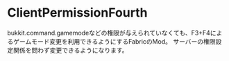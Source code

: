 # ClientPermissionFourth
bukkit.command.gamemodeなどの権限が与えられていなくても、F3+F4によるゲームモード変更を利用できるようにするFabricのMod。 
サーバーの権限設定関係を問わず変更できるようになります。

